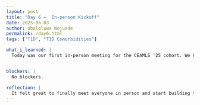 ```yaml
---
layout: post
title: "Day 6 –  In-person Kickoff"
date: 2025-06-03
author: Obaloluwa Wojuade
permalink: /day6.html
tags: ["T1D", "T1D Comorbidities"]

what_i_learned: |
  Today was our first in-person meeting for the CEAMLS '25 cohort. We kicked things off by learning more about the program's structure and goals, followed by group photos and a fun team-building game that helped us get to know our group members better. After lunch, we gathered in the lab where our faculty mentor provided a more detailed overview of our group project. We explored the datasets we’ll be working with and began discussing key questions related to our project’s focus. Toward the end, we reviewed an example code snippet tied to the project and studied its usage notes to understand how exploratory data analysis (EDA) will be applied


blockers: |
  No blockers.

reflection: |
  It felt great to finally meet everyone in person and start building those connections within the CEAMLS cohort. The team-building game made things fun and helped break the ice. Getting a clearer picture of our project and hearing directly from our mentor helped things click a bit more. While the code and datasets seemed a little overwhelming at first, I’m excited to dive in and learn more about how we’ll be using EDA. I’m looking forward to growing through this experience, both technically and as a team collaborator.
---
```

